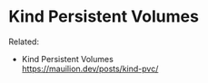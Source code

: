 # Kind Persistent Volumes

Related:

* Kind Persistent Volumes  
  <https://mauilion.dev/posts/kind-pvc/>
